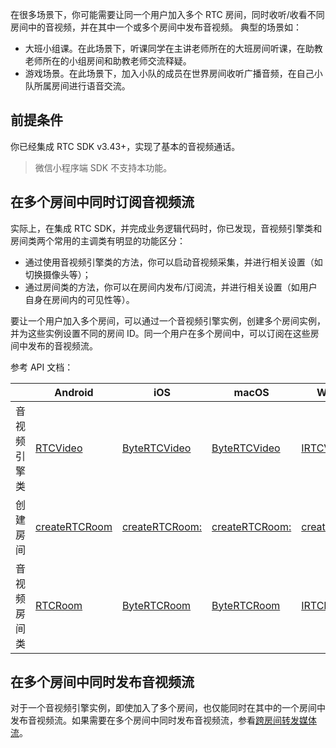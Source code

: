 在很多场景下，你可能需要让同一个用户加入多个 RTC 房间，同时收听/收看不同房间中的音视频，并在其中一个或多个房间中发布音视频。
典型的场景如：

- 大班小组课。在此场景下，听课同学在主讲老师所在的大班房间听课，在助教老师所在的小组房间和助教老师交流释疑。
- 游戏场景。在此场景下，加入小队的成员在世界房间收听广播音频，在自己小队所属房间进行语音交流。

## 前提条件

你已经集成 RTC SDK v3.43+，实现了基本的音视频通话。
> 微信小程序端 SDK 不支持本功能。

## 在多个房间中同时订阅音视频流

实际上，在集成 RTC SDK，并完成业务逻辑代码时，你已发现，音视频引擎类和房间类两个常用的主调类有明显的功能区分：

- 通过使用音视频引擎类的方法，你可以启动音视频采集，并进行相关设置（如切换摄像头等）；
- 通过房间类的方法，你可以在房间内发布/订阅流，并进行相关设置（如用户自身在房间内的可见性等）。
	

要让一个用户加入多个房间，可以通过一个音视频引擎实例，创建多个房间实例，并为这些实例设置不同的房间 ID。同一个用户在多个房间中，可以订阅在这些房间中发布的音视频流。

参考 API 文档：

|  | Android | iOS | macOS | Windows | Linux |
| --- | --- | --- | --- | --- | --- |
| 音视频引擎类 | [RTCVideo](Android-api#rtcvideo) | [ByteRTCVideo](iOS-api#bytertcvideo) | [ByteRTCVideo](macOS-api#bytertcvideo) | [IRTCVideo](Windows-api#irtcvideo) | [IRTCVideo](Linux-api.md#irtcvideo) |
| 创建房间 | [createRTCRoom](Android-api#RTCVideo-creatertcroom) | [createRTCRoom:](iOS-api#ByteRTCVideo-creatertcroom) | [createRTCRoom:](macOS-api#ByteRTCVideo-creatertcroom) | [createRTCRoom](Windows-api#IRTCVideo-creatertcroom) | [createRTCRoom](Linux-api.md#IRTCVideo-creatertcroom) |
| 音视频房间类 | [RTCRoom](Android-api#rtcroom) | [ByteRTCRoom](iOS-api#bytertcroom) | [ByteRTCRoom](macOS-api#bytertcroom) | [IRTCRoom](Windows-api#irtcroom) | [IRTCRoom](Linux-api.md#irtcroom) |


## 在多个房间中同时发布音视频流

对于一个音视频引擎实例，即使加入了多个房间，也仅能同时在其中的一个房间中发布音视频流。如果需要在多个房间中同时发布音视频流，参看[跨房间转发媒体流](104398)。